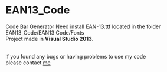 # EAN13_Code
Code Bar Generator
Need install EAN-13.ttf located in the folder EAN13_Code/EAN13 Code/Fonts<br/>
Project made in <b>Visual Studio 2013</b>.<br/><br/>


if you found any bugs or having problems to use my code <br/>
please contact <a href="http://facebook.com/MartialBuda"> me</a>
